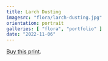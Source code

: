 ```yaml
---
title: Larch Dusting
imagesrc: "flora/larch-dusting.jpg"
orientation: portrait
galleries: [ "flora", "portfolio" ]
date: "2022-11-06"
---
```


[Buy this print](https://weshargrovephotography.square.site/product/larch-dusting/36).
